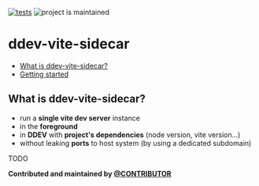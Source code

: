 [![tests](https://github.com/s2b/ddev-vite-sidecar/actions/workflows/tests.yml/badge.svg)](https://github.com/s2b/ddev-vite-sidecar/actions/workflows/tests.yml) ![project is maintained](https://img.shields.io/maintenance/yes/2024.svg)

# ddev-vite-sidecar <!-- omit in toc -->

* [What is ddev-vite-sidecar?](#what-is-ddev-vite-sidecar)
* [Getting started](#getting-started)

## What is ddev-vite-sidecar?

* run a **single vite dev server** instance
* in the **foreground**
* in **DDEV** with **project's dependencies** (node version, vite version...)
* without leaking **ports** to host system (by using a dedicated subdomain)

TODO

**Contributed and maintained by [@CONTRIBUTOR](https://github.com/CONTRIBUTOR)**

